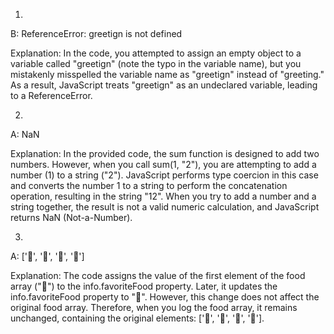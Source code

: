 1. 


B: ReferenceError: greetign is not defined

Explanation: In the code, you attempted to assign an empty object to a variable called "greetign" (note the typo in the variable name), but you mistakenly misspelled the variable name as "greetign" instead of "greeting." As a result, JavaScript treats "greetign" as an undeclared variable, leading to a ReferenceError.

2. 
A: NaN

Explanation: In the provided code, the sum function is designed to add two numbers. However, when you call sum(1, "2"), you are attempting to add a number (1) to a string ("2"). JavaScript performs type coercion in this case and converts the number 1 to a string to perform the concatenation operation, resulting in the string "12". When you try to add a number and a string together, the result is not a valid numeric calculation, and JavaScript returns NaN (Not-a-Number).

3.
A: ['🍕', '🍫', '🥑', '🍔']

Explanation: The code assigns the value of the first element of the food array ("🍕") to the info.favoriteFood property. Later, it updates the info.favoriteFood property to "🍝". However, this change does not affect the original food array. Therefore, when you log the food array, it remains unchanged, containing the original elements: ['🍕', '🍫', '🥑', '🍔'].
